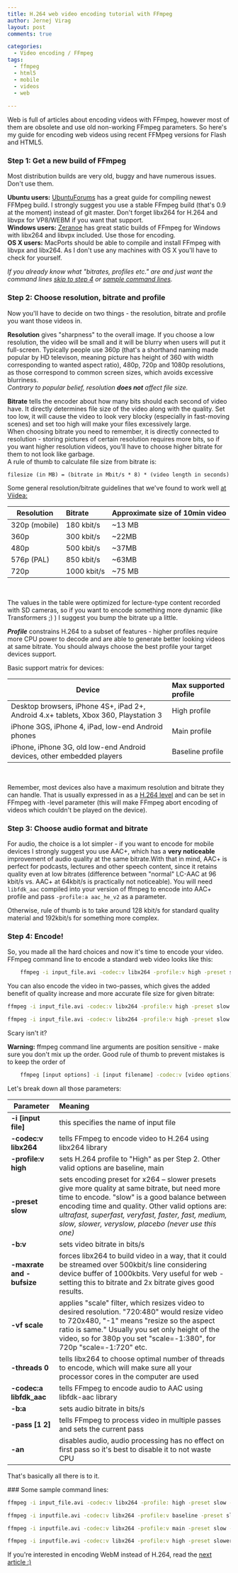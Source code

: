 ```yaml
---
title: H.264 web video encoding tutorial with FFmpeg
author: Jernej Virag
layout: post
comments: true

categories:
  - Video encoding / FFmpeg
tags:
  - ffmpeg
  - html5
  - mobile
  - videos
  - web
  
---
```

Web is full of articles about encoding videos with FFmpeg, however most of them are obsolete and use old non-working FFmpeg parameters. So here's my guide for encoding web videos using recent FFMpeg versions for Flash and HTML5.
<!--more-->

### Step 1: Get a new build of FFmpeg

Most distribution builds are very old, buggy and have numerous issues. Don't use them.

**Ubuntu users:** [UbuntuForums][1] has a great guide for compiling newest FFMpeg build. I strongly suggest you use a stable FFmpeg build (that's 0.9 at the moment) instead of git master. Don't forget libx264 for H.264 and libvpx for VP8/WEBM if you want that support.  
**Windows users:** [Zeranoe][2] has great static builds of FFmpeg for Windows with libx264 and libvpx included. Use those for encoding.  
**OS X users:** MacPorts should be able to compile and install FFmpeg with libvpx and libx264. As I don't use any machines with OS X you'll have to check for yourself.

*If you already know what "bitrates, profiles etc." are and just want the command lines [skip to step 4][3] or [sample command lines][4].*

### Step 2: Choose resolution, bitrate and profile

Now you'll have to decide on two things - the resolution, bitrate and profile you want those videos in.

**Resolution** gives "sharpness" to the overall image. If you choose a low resolution, the video will be small and it will be blurry when users will put it full-screen. Typically people use 360p (that's a shorthand naming made popular by HD televison, meaning picture has height of 360 with width corresponding to wanted aspect ratio), 480p, 720p and 1080p resolutions, as those correspond to common screen sizes, which avoids excessive blurriness.  
*Contrary to popular belief, resolution **does not** affect file size.*

**Bitrate** tells the encoder about how many bits should each second of video have. It directly determines file size of the video along with the quality. Set too low, it will cause the video to look very blocky (especially in fast-moving scenes) and set too high will make your files excessively large.  
When choosing bitrate you need to remember, it is directly connected to resolution - storing pictures of certain resolution requires more bits, so if you want higher resolution videos, you'll have to choose higher bitrate for them to not look like garbage.  
A rule of thumb to calculate file size from bitrate is:

`filesize (in MB) = (bitrate in Mbit/s * 8) * (video length in seconds)`

Some general resolution/bitrate guidelines that we've found to work well [at Viidea:][5]

| Resolution | Bitrate | Approximate size of 10min video |
|------------|:--------|:--------------------|
| 320p (mobile) | 180 kbit/s | ~13 MB |
| 360p       | 300 kbit/s | ~22MB |
| 480p       | 500 kbit/s | ~37MB |
| 576p (PAL) | 850 kbit/s | ~63MB |
| 720p       | 1000 kbit/s | ~75 MB |

<br />

The values in the table were optimized for lecture-type content recorded with SD cameras, so if you want to encode something more dynamic (like Transformers ;) ) I suggest you bump the bitrate up a little.

***Profile*** constrains H.264 to a subset of features - higher profiles require more CPU power to decode and are able to generate better looking videos at same bitrate. You should always choose the best profile your target devices support.

Basic support matrix for devices:

| Device | Max supported profile |
|--------|:---------------------|
|Desktop browsers, iPhone 4S+, iPad 2+, Android 4.x+ tablets, Xbox 360, Playstation 3 | High profile |
|iPhone 3GS, iPhone 4, iPad, low-end Android phones| Main profile |
|iPhone, iPhone 3G, old low-end Android devices, other embedded players| Baseline profile |

<br />

Remember, most devices also have a maximum resolution and bitrate they can handle. That is usually expressed in as a [H.264 level][6] and can be set in FFmpeg with -level parameter (this will make FFmpeg abort encoding of videos which couldn't be played on the device).

### Step 3: Choose audio format and bitrate

For audio, the choice is a lot simpler - if you want to encode for mobile devices I strongly suggest you use AAC+, which has a **very noticeable** improvement of audio quality at the same bitrate.With that in mind, AAC+ is perfect for podcasts, lectures and other speech content, since it retains quality even at low bitrates (difference between "normal" LC-AAC at 96 kbit/s vs. AAC+ at 64kbit/s is practically not noticeable).
You will need `libfdk_aac` compiled into your version of ffmpeg to encode into AAC+ profile and pass `-profile:a aac_he_v2` as a parameter.

Otherwise, rule of thumb is to take around 128 kbit/s for standard quality material and 192kbit/s for something more complex.  

<a name="step4"></a>
### Step 4: Encode!

So, you made all the hard choices and now it's time to encode your video. FFmpeg command line to encode a standard web video looks like this:

```bash
	ffmpeg -i input_file.avi -codec:v libx264 -profile:v high -preset slow -b:v 500k -maxrate 500k -bufsize 1000k -vf scale=-1:480 -threads 0 -codec:a libfdk_aac -b:a 128k output_file.mp4
```

You can also encode the video in two-passes, which gives the added benefit of quality increase and more accurate file size for given bitrate:

``` bash 1st pass
ffmpeg -i input_file.avi -codec:v libx264 -profile:v high -preset slow -b:v 500k -maxrate 500k -bufsize 1000k -vf scale=-1:480 -threads 0 -pass 1 -an -f mp4 /dev/null
```


``` bash 2nd pass
ffmpeg -i input_file.avi -codec:v libx264 -profile:v high -preset slow -b:v 500k -maxrate 500k -bufsize 1000k -vf scale=-1:480 -threads 0 -pass 2 -codec:a libfdk_aac -b:a 128k -f mp4 output_file.mp4
```

Scary isn't it?

**Warning:** ffmpeg command line arguments are position sensitive - make sure you don't mix up the order. Good rule of thumb to prevent mistakes is to keep the order of  

```bash
	ffmpeg [input options] -i [input filename] -codec:v [video options] -codec:a [audio options] [output file options] [output filename]
```

Let's break down all those parameters:

|Parameter            |     Meaning   |
|-----------------------------|:-------------|
**-i [input file]** | this specifies the name of input file  
**-codec:v libx264** | tells FFmpeg to encode video to H.264 using libx264 library  
**-profile:v high** | sets H.264 profile to "High" as per Step 2. Other valid options are baseline, main  
**-preset slow** | sets encoding preset for x264 &#8211; slower presets give more quality at same bitrate, but need more time to encode. "slow" is a good balance between encoding time and quality. Other valid options are: *ultrafast, superfast, veryfast, faster, fast, medium, slow, slower, veryslow, placebo (never use this one)*  
**-b:v** | sets video bitrate in bits/s  
**-maxrate and -bufsize** | forces libx264 to build video in a way, that it could be streamed over 500kbit/s line considering device buffer of 1000kbits. Very useful for web - setting this to bitrate and 2x bitrate gives good results.  
**-vf scale** | applies "scale" filter, which resizes video to desired resolution. "720:480" would resize video to 720x480, "-1" means "resize so the aspect ratio is same." Usually you set only height of the video, so for 380p you set "scale=-1:380", for 720p "scale=-1:720" etc.  
**-threads 0** | tells libx264 to choose optimal number of threads to encode, which will make sure all your processor cores in the computer are used
**-codec:a libfdk_aac** | tells FFmpeg to encode audio to AAC using libfdk-aac library  
**-b:a** | sets audio bitrate in bits/s
**-pass [1 2]** | tells FFmpeg to process video in multiple passes and sets the current pass  
**-an** | disables audio, audio processing has no effect on first pass so it's best to disable it to not waste CPU

That's basically all there is to it.  

<a name="samples">
### Some sample command lines:

``` bash Standard web video (480p at 500kbit/s)
ffmpeg -i input_file.avi -codec:v libx264 -profile: high -preset slow -b:v 500k -maxrate 500k -bufsize 1000k -vf scale=-1:480 -threads 0 -codec:a libfdk_aac -b:a 128k output_file.mp4
```

``` bash 360p video for older mobile phones (360p at 250kbit/s in baseline profile)
ffmpeg -i inputfile.avi -codec:v libx264 -profile:v baseline -preset slow -b:v 250k -maxrate 250k -bufsize 500k -vf scale=-1:360 -threads 0 -codec:a libfdk_aac -b:a 96k output.mp4
```

``` bash 480p video for iPads and tablets (480p at 400kbit/s in main profile):
ffmpeg -i inputfile.avi -codec:v libx264 -profile:v main -preset slow -b:v 400k -maxrate 400k -bufsize 800k -vf scale=-1:480 -threads 0 -codec:a libfdk_aac -b:a 128k output.mp4
```

``` bash High-quality SD video for archive/storage (PAL at 1Mbit/s in high profile):
ffmpeg -i inputfile.avi -codec:v libx264 -profile:v high -preset slower -b:v 1000k -vf scale=-1:576 -threads 0 -codec:a libfdk_aac -b:a 196k output.mp4
```

If you're interested in encoding WebM instead of H.264, read the [next article :)][7]

 [1]: http://ubuntuforums.org/showthread.php?t=786095 "HOWTO: Install and use the latest FFmpeg and x264 "
 [2]: http://ffmpeg.zeranoe.com/builds/
 [3]: #step4
 [4]: #samples
 [5]: http://www.viidea.com/ "Viidea"
 [6]: http://en.wikipedia.org/wiki/H.264/MPEG-4_AVC#Levels
 [7]: http://www.virag.si/2012/01/webm-web-video-encoding-tutorial-with-ffmpeg-0-9/ "WebM web video encoding tutorial with FFMpeg 0.9"